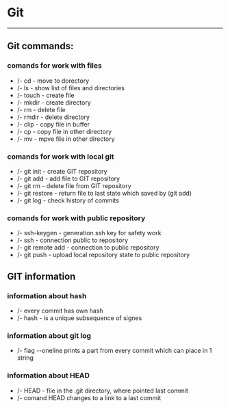 # Git 
---
## Git commands:

### comands for work with files

* /- cd - move to dorectory
* /- ls - show list of files and directories
* /- touch - create file
* /- mkdir - create directory
* /- rm - delete file
* /- rmdir - delete directory
* /- clip - copy file in buffer
* /- cp - copy file in other directory
* /- mv - mpve file in other directory

### comands for work with local git 

* /- git init - create GIT repository
* /- git add - add file to GIT repository
* /- git rm - delete file from GIT repository
* /- git restore - return file to last state which saved by (git add)
* /- git log - check history of commits

### comands for work with public repository

* /- ssh-keygen - generation ssh key for safety work
* /- ssh - connection public to repository
* /- git remote add - connection to public repository
* /- git push - upload local repository state to public repository

## GIT information

### information about hash

* /- every commit has own hash
* /- hash - is a unique subsequence of signes

### information about git log

* /- flag --oneline prints a part from every commit which can place in 1 string

### information about HEAD

* /- HEAD - file in the .git directory, where pointed last commit
* /- comand HEAD changes to a link to a last commit
